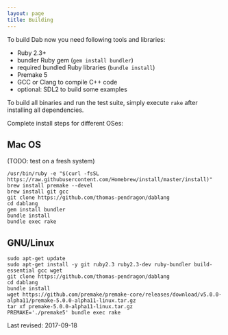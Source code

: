 ```yaml
---
layout: page
title: Building
---
```


To build Dab now you need following tools and libraries:

 - Ruby 2.3+
 - bundler Ruby gem (`gem install bundler`)
 - required bundled Ruby libraries (`bundle install`)
 - Premake 5
 - GCC or Clang to compile C++ code
 - optional: SDL2 to build some examples

To build all binaries and run the test suite, simply execute `rake` after installing all dependencies.

Complete install steps for different OSes:

## Mac OS

(TODO: test on a fresh system)

```
/usr/bin/ruby -e "$(curl -fsSL https://raw.githubusercontent.com/Homebrew/install/master/install)"
brew install premake --devel
brew install git gcc
git clone https://github.com/thomas-pendragon/dablang
cd dablang
gem install bundler
bundle install
bundle exec rake
```

## GNU/Linux

```
sudo apt-get update
sudo apt-get install -y git ruby2.3 ruby2.3-dev ruby-bundler build-essential gcc wget
git clone https://github.com/thomas-pendragon/dablang
cd dablang
bundle install
wget https://github.com/premake/premake-core/releases/download/v5.0.0-alpha11/premake-5.0.0-alpha11-linux.tar.gz
tar xf premake-5.0.0-alpha11-linux.tar.gz
PREMAKE='./premake5' bundle exec rake
```

Last revised: 2017-09-18
